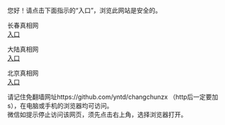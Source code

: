 
  您好！请点击下面指示的“入口”，浏览此网站是安全的。 <br/>

  长春真相网<br/>
<a href="https://is.gd/cEKQ64%" id="ccLink" rel="nofollow">入口</a>


   大陆真相网<br/>
<a href="https://is.gd/cEKQ64%" id="dlLink" rel="nofollow">入口</a>




   北京真相网<br/>
<a href="https://is.gd/cEKQ64%" id="bjLink" rel="nofollow">入口</a>


请记住免翻墙网址https://github.com/yntd/changchunzx （http后一定要加s），在电脑或手机的浏览器均可访问。<br/>
微信如提示停止访问该网页，须先点击右上角，选择浏览器打开。
